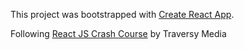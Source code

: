 This project was bootstrapped with [Create React App](https://github.com/facebookincubator/create-react-app).

Following [React JS Crash Course](https://www.youtube.com/watch?v=A71aqufiNtQ) by Traversy Media
